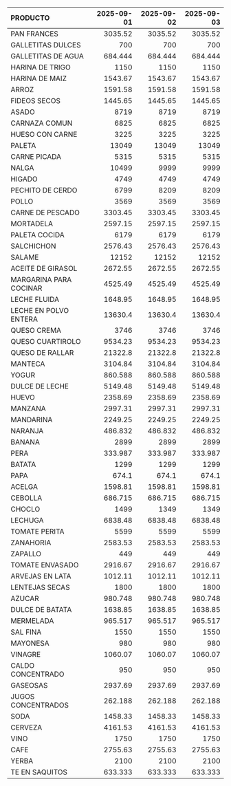 | PRODUCTO               |   2025-09-01 |   2025-09-02 |   2025-09-03 |
|:-----------------------|-------------:|-------------:|-------------:|
| PAN FRANCES            |     3035.52  |     3035.52  |     3035.52  |
| GALLETITAS DULCES      |      700     |      700     |      700     |
| GALLETITAS DE AGUA     |      684.444 |      684.444 |      684.444 |
| HARINA DE TRIGO        |     1150     |     1150     |     1150     |
| HARINA DE MAIZ         |     1543.67  |     1543.67  |     1543.67  |
| ARROZ                  |     1591.58  |     1591.58  |     1591.58  |
| FIDEOS SECOS           |     1445.65  |     1445.65  |     1445.65  |
| ASADO                  |     8719     |     8719     |     8719     |
| CARNAZA COMUN          |     6825     |     6825     |     6825     |
| HUESO CON CARNE        |     3225     |     3225     |     3225     |
| PALETA                 |    13049     |    13049     |    13049     |
| CARNE PICADA           |     5315     |     5315     |     5315     |
| NALGA                  |    10499     |     9999     |     9999     |
| HIGADO                 |     4749     |     4749     |     4749     |
| PECHITO DE CERDO       |     6799     |     8209     |     8209     |
| POLLO                  |     3569     |     3569     |     3569     |
| CARNE DE PESCADO       |     3303.45  |     3303.45  |     3303.45  |
| MORTADELA              |     2597.15  |     2597.15  |     2597.15  |
| PALETA COCIDA          |     6179     |     6179     |     6179     |
| SALCHICHON             |     2576.43  |     2576.43  |     2576.43  |
| SALAME                 |    12152     |    12152     |    12152     |
| ACEITE DE GIRASOL      |     2672.55  |     2672.55  |     2672.55  |
| MARGARINA PARA COCINAR |     4525.49  |     4525.49  |     4525.49  |
| LECHE FLUIDA           |     1648.95  |     1648.95  |     1648.95  |
| LECHE EN POLVO ENTERA  |    13630.4   |    13630.4   |    13630.4   |
| QUESO CREMA            |     3746     |     3746     |     3746     |
| QUESO CUARTIROLO       |     9534.23  |     9534.23  |     9534.23  |
| QUESO DE RALLAR        |    21322.8   |    21322.8   |    21322.8   |
| MANTECA                |     3104.84  |     3104.84  |     3104.84  |
| YOGUR                  |      860.588 |      860.588 |      860.588 |
| DULCE DE LECHE         |     5149.48  |     5149.48  |     5149.48  |
| HUEVO                  |     2358.69  |     2358.69  |     2358.69  |
| MANZANA                |     2997.31  |     2997.31  |     2997.31  |
| MANDARINA              |     2249.25  |     2249.25  |     2249.25  |
| NARANJA                |      486.832 |      486.832 |      486.832 |
| BANANA                 |     2899     |     2899     |     2899     |
| PERA                   |      333.987 |      333.987 |      333.987 |
| BATATA                 |     1299     |     1299     |     1299     |
| PAPA                   |      674.1   |      674.1   |      674.1   |
| ACELGA                 |     1598.81  |     1598.81  |     1598.81  |
| CEBOLLA                |      686.715 |      686.715 |      686.715 |
| CHOCLO                 |     1499     |     1349     |     1349     |
| LECHUGA                |     6838.48  |     6838.48  |     6838.48  |
| TOMATE PERITA          |     5599     |     5599     |     5599     |
| ZANAHORIA              |     2583.53  |     2583.53  |     2583.53  |
| ZAPALLO                |      449     |      449     |      449     |
| TOMATE ENVASADO        |     2916.67  |     2916.67  |     2916.67  |
| ARVEJAS EN LATA        |     1012.11  |     1012.11  |     1012.11  |
| LENTEJAS SECAS         |     1800     |     1800     |     1800     |
| AZUCAR                 |      980.748 |      980.748 |      980.748 |
| DULCE DE BATATA        |     1638.85  |     1638.85  |     1638.85  |
| MERMELADA              |      965.517 |      965.517 |      965.517 |
| SAL FINA               |     1550     |     1550     |     1550     |
| MAYONESA               |      980     |      980     |      980     |
| VINAGRE                |     1060.07  |     1060.07  |     1060.07  |
| CALDO CONCENTRADO      |      950     |      950     |      950     |
| GASEOSAS               |     2937.69  |     2937.69  |     2937.69  |
| JUGOS CONCENTRADOS     |      262.188 |      262.188 |      262.188 |
| SODA                   |     1458.33  |     1458.33  |     1458.33  |
| CERVEZA                |     4161.53  |     4161.53  |     4161.53  |
| VINO                   |     1750     |     1750     |     1750     |
| CAFE                   |     2755.63  |     2755.63  |     2755.63  |
| YERBA                  |     2100     |     2100     |     2100     |
| TE EN SAQUITOS         |      633.333 |      633.333 |      633.333 |